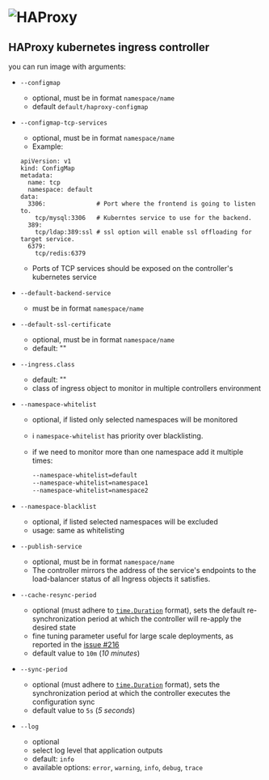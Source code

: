 # ![HAProxy](../assets/images/haproxy-weblogo-210x49.png "HAProxy")

## HAProxy kubernetes ingress controller

you can run image with arguments:

- `--configmap`
  - optional, must be in format `namespace/name`
  - default `default/haproxy-configmap`
- `--configmap-tcp-services`
  - optional, must be in format `namespace/name`
  - Example:
   ```
   apiVersion: v1
   kind: ConfigMap
   metadata:
     name: tcp
     namespace: default
   data:
     3306:              # Port where the frontend is going to listen to.
       tcp/mysql:3306   # Kuberntes service to use for the backend.
     389:
       tcp/ldap:389:ssl # ssl option will enable ssl offloading for target service.
     6379:
       tcp/redis:6379
   ```
  - Ports of TCP services should be exposed on the controller's kubernetes service
- `--default-backend-service`
  - must be in format `namespace/name`
- `--default-ssl-certificate`
  - optional, must be in format `namespace/name`
  - default: ""
- `--ingress.class`
  - default: ""
  - class of ingress object to monitor in multiple controllers environment
- `--namespace-whitelist`
  - optional, if listed only selected namespaces will be monitored
  - :information_source: `namespace-whitelist` has priority over blacklisting.
  - if we need to monitor more than one namespace add it multiple times:
  
    ```bash
    --namespace-whitelist=default
    --namespace-whitelist=namespace1
    --namespace-whitelist=namespace2
    ```

- `--namespace-blacklist`
  - optional, if listed selected namespaces will be excluded
  - usage: same as whitelisting

- `--publish-service`
  - optional, must be in format `namespace/name`
  - The controller mirrors the address of the service's endpoints to the load-balancer status of all Ingress objects it satisfies.

- `--cache-resync-period`
  - optional (must adhere to [`time.Duration`](https://golang.org/pkg/time/#ParseDuration) format),
    sets the default re-synchronization period at which the controller will re-apply the desired state
  - fine tuning parameter useful for large scale deployments, as reported in the [issue #216](https://github.com/haproxytech/kubernetes-ingress/issues/216)
  - default value to `10m` (_10 minutes_)

- `--sync-period`
  - optional (must adhere to [`time.Duration`](https://golang.org/pkg/time/#ParseDuration) format),
    sets the synchronization period at which the controller executes the configuration sync
  - default value to `5s` (_5 seconds_)

- `--log`
  - optional
  - select log level that application outputs
  - default: `info`
  - available options: `error`, `warning`, `info`, `debug`, `trace`
    
